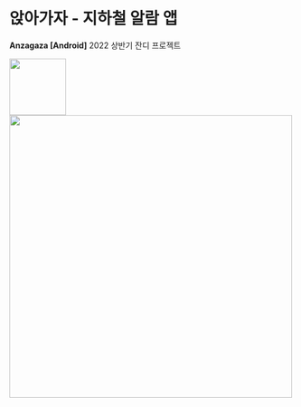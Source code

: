 # 앉아가자 - 지하철 알람 앱 
**Anzagaza [Android]**
2022 상반기 잔디 프로젝트

<img src="https://user-images.githubusercontent.com/74814461/175143550-85c5dd99-b605-476f-a9b3-100f50a3f905.png" width="100" height="100"/>


<img src="https://user-images.githubusercontent.com/74814461/175144660-79bbda6c-370e-422e-bd76-6bd1e0922275.jpg" width="500" height=auto/>





